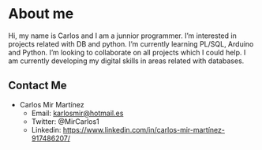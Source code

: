 # About me
Hi, my name is Carlos and I am a junnior programmer. I’m interested in projects related with DB and python.
I’m currently learning PL/SQL, Arduino and Python. I’m looking to collaborate on all projects which I could help.
I am currently developing my digital skills in areas related with databases.

## Contact Me
* Carlos Mir Martínez
  * Email: karlosmir@hotmail.es
  * Twitter: @MirCarlos1
  * Linkedin: https://www.linkedin.com/in/carlos-mir-martínez-917486207/

